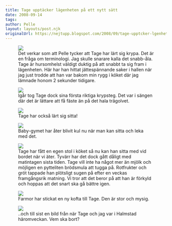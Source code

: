 ```yaml
---
title: Tage upptäcker lägenheten på ett nytt sätt
date: 2008-09-14
tags: 	
author: Pelle
layout: layouts/post.njk
originalUrl: https://nejtupp.blogspot.com/2008/09/tage-upptcker-lgenheten-p-ett-nytt-stt.html
---
```


<figure>
	<img src="../../../img/2008/09/Mobil+6+007.jpg">
	<figcaption>
		Det verkar som att Pelle tycker att Tage har lärt sig krypa. Det är en fråga om terminologi. Jag skulle snarare kalla det snabb-åla. Tage är hursomhelst väldigt duktig på att snabbt ta sig fram i lägenheten.  Här har han hittat jättespännande saker i hallen när jag just trodde att han var bakom min rygg i köket där jag lämnade honom 2 sekunder tidigare.
	</figcaption>
</figure>

<figure>
	<img src="../../../img/2008/09/Juli-Sep+2008+115.jpg">
	<figcaption>Igår tog Tage dock sina första riktiga krypsteg. Det var i sängen där det är lättare att få fäste än på det hala trägolvet.
	</figcaption>
</figure>
	
<figure>	
	<img src="../../../img/2008/09/Juli-Sep+2008+075.jpg">
	<figcaption>Tage har också lärt sig sitta!</figcaption>
</figure>
	
<figure>	
	<img src="../../../img/2008/09/Juli-Sep+2008+133.jpg">
	<figcaption>Baby-gymet har åter blivit kul nu när man kan sitta och leka med det.
	</figcaption>
</figure>
	
<figure>		
	<img src="../../../img/2008/09/Juli-Sep+2008+088.jpg">
	<figcaption>Tage har fått en egen stol i köket så nu kan han sitta med vid bordet när vi äter. Tyvärr har det dock gått dåligt med matintagen sista tiden. Tage vill inte ha något mer än mjölk och möjligen en pytteliten brödsmula att tugga på. Rotfrukter och gröt tappade han plötsligt sugen på efter en veckas framgångsrik matning. Vi tror att det beror på att han är förkyld och hoppas att det snart ska gå bättre igen.</figcaption>
</figure>

<figure>
	<img src="../../../img/2008/09/Juli-Sep+2008+100.jpg">
	<figcaption>Farmor har stickat en ny kofta till Tage. Den är stor och mysig.</figcaption>
</figure>

<figure>
	<img src="../../../img/2008/09/Mobil+6+013.jpg">
	<figcaption>
		..och till sist en bild från när Tage och jag var i Halmstad häromveckan. Vem ska bort?
	</figcaption>
</figure>
